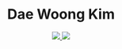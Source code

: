 <div align=center> <h1>Dae Woong Kim</h1> </div>

<div align="center">
  <a href="https://skillicons.dev">
    <img src="https://skillicons.dev/icons?i=react,aws,nodejs,js,html,css,eclipse,java,jquery,mongodb,postman" />
    <img src="https://skillicons.dev/icons?i=git,docker,oracle" />
  </a>
</div>
